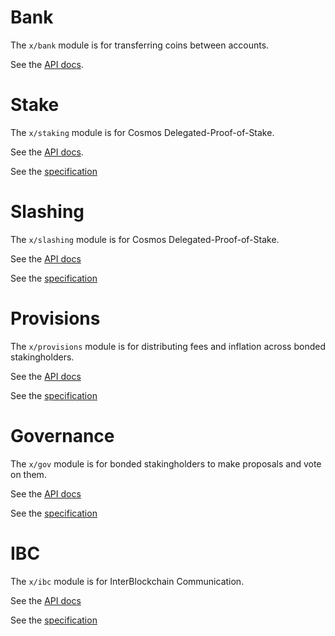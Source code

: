 # Bank

The `x/bank` module is for transferring coins between accounts.

See the [API docs](https://godoc.org/github.com/cosmos/cosmos-sdk/x/bank).

# Stake

The `x/staking` module is for Cosmos Delegated-Proof-of-Stake.

See the [API docs](https://godoc.org/github.com/cosmos/cosmos-sdk/x/staking).

See the
[specification](https://github.com/cosmos/cosmos-sdk/tree/develop/docs/spec/staking)

# Slashing

The `x/slashing` module is for Cosmos Delegated-Proof-of-Stake.

See the [API docs](https://godoc.org/github.com/cosmos/cosmos-sdk/x/slashing)

See the
[specification](https://github.com/cosmos/cosmos-sdk/tree/develop/docs/spec/slashing)

# Provisions

The `x/provisions` module is for distributing fees and inflation across bonded
stakingholders.

See the [API docs](https://godoc.org/github.com/cosmos/cosmos-sdk/x/provisions)

See the
[specification](https://github.com/cosmos/cosmos-sdk/tree/develop/docs/spec/provisions)

# Governance

The `x/gov` module is for bonded stakingholders to make proposals and vote on them.

See the [API docs](https://godoc.org/github.com/cosmos/cosmos-sdk/x/gov)

See the
[specification](https://github.com/cosmos/cosmos-sdk/tree/develop/docs/spec/governance)

# IBC

The `x/ibc` module is for InterBlockchain Communication.

See the [API docs](https://godoc.org/github.com/cosmos/cosmos-sdk/x/ibc)

See the
[specification](https://github.com/cosmos/cosmos-sdk/tree/develop/docs/spec/ibc)
